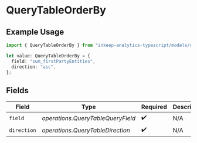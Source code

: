 # QueryTableOrderBy

## Example Usage

```typescript
import { QueryTableOrderBy } from "inkeep-analytics-typescript/models/operations";

let value: QueryTableOrderBy = {
  field: "sum_firstPartyEntities",
  direction: "asc",
};
```

## Fields

| Field                             | Type                              | Required                          | Description                       |
| --------------------------------- | --------------------------------- | --------------------------------- | --------------------------------- |
| `field`                           | *operations.QueryTableQueryField* | :heavy_check_mark:                | N/A                               |
| `direction`                       | *operations.QueryTableDirection*  | :heavy_check_mark:                | N/A                               |